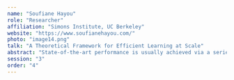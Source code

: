 ```yaml
---
name: "Soufiane Hayou"
role: "Researcher"
affiliation: "Simons Institute, UC Berkeley"
website: "https://www.soufianehayou.com/"
photo: "image14.png"
talk: "A Theoretical Framework for Efficient Learning at Scale"
abstract: "State-of-the-art performance is usually achieved via a series of modifications to existing neural architectures and their training procedures. A common feature of these networks is their large-scale nature: modern neural networks usually have billions -- if not hundreds of billions -- of trainable parameters. While empirical evaluations generally support the claim that increasing the scale of neural networks (width, depth, etc) boosts model performance if done correctly, optimizing the training process across different scales remains a significant challenge, and practitioners tend to follow empirical scaling laws from the literature. In this talk, I will present a unified framework for efficient learning at large scale. The framework allows us to derive efficient learning rules that automatically adjust to model scale, ensuring stability and optimal performance. By analyzing the interplay between network architecture, optimization dynamics, and scale, we demonstrate how these theoretically-grounded learning rules can be applied to both pretraining and finetuning. The results offer new insights into the fundamental principles governing neural network scaling and provide practical guidelines for training large-scale models efficiently."
session: "3"
order: "4"
---
```

